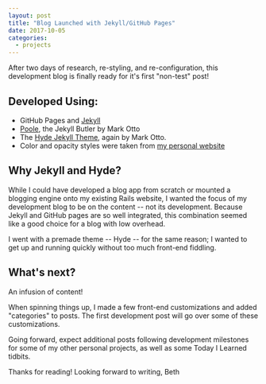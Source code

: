 ```yaml
---
layout: post
title: "Blog Launched with Jekyll/GitHub Pages"
date: 2017-10-05
categories: 
  - projects
---
```


After two days of research, re-styling, and re-configuration, this development blog is finally ready for it's first "non-test" post!

## Developed Using:
+ GitHub Pages and [Jekyll](https://jekyllrb.com/) 
+ [Poole](https://github.com/poole/poole), the Jekyll Butler by Mark Otto 
+ The [Hyde Jekyll Theme](https://github.com/poole/hyde), again by Mark Otto. 
+ Color and opacity styles were taken from [my personal website](http://www.bethanywatson.me)

## Why Jekyll and Hyde?
While I could have developed a blog app from scratch or mounted a blogging engine onto my existing Rails website, I wanted the focus of my development blog to be on the content --  not its development. Because Jekyll and GitHub pages are so well integrated, this combination seemed like a good choice for a blog with low overhead. 

I went with a premade theme -- Hyde -- for the same reason; I wanted to get up and running quickly without too much front-end fiddling.

## What's next?
An infusion of content!

When spinning things up, I made a few front-end customizations and added "categories" to posts. The first development post will go over some of these customizations.

Going forward, expect additional posts following development milestones for some of my other personal projects, as well as some Today I Learned tidbits.

Thanks for reading! Looking forward to writing,
Beth  